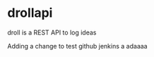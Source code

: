 drollapi
========

droll is a REST API to log ideas

Adding a change to test github jenkins a adaaaa
